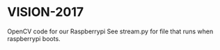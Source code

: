 # VISION-2017
OpenCV code for our Raspberrypi
See stream.py for file that runs when raspberrypi boots.
